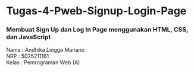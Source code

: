 # Tugas-4-Pweb-Signup-Login-Page

### Membuat Sign Up dan Log In Page menggunakan HTML, CSS, dan JavaScript
Nama  : Andhika Lingga Mariano <br/>
NRP   : 5025211161 <br/>
Kelas : Pemrograman Web (A)
